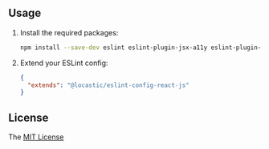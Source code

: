 ## Usage

1. Install the required packages:

   ```sh
   npm install --save-dev eslint eslint-plugin-jsx-a11y eslint-plugin-react eslint-plugin-react-hooks @locastic/eslint-config-react-js
   ```

2. Extend your ESLint config:

   ```json
   {
     "extends": "@locastic/eslint-config-react-js"
   }
   ```

## License

The [MIT License](../../LICENSE)
